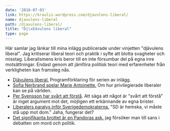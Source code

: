 ```yaml
---
date: '2018-07-03'
link: https://kraulis.wordpress.com/djavulens-liberal/
name: djavulens-liberal
path: /djavulens-liberal/
title: "Dj\xE4vulens liberal"
type: page
---
```

Här samlar jag länkar till mina inlägg publicerade under vinjetten "djävulens liberal". Jag kritiserar liberal teori och praktik i syfte att blotta svagheter och misstag. Liberalismens kris beror till en inte försumbar del på egna inre motsättningar. Endast genom att jämföra politisk teori med erfarenheter från verkligheten kan framsteg nås.

- [Djävulens liberal.](/posts/) Programförklaring för serien av inlägg.
- [Sofia Nerbrand spelar Marie Antoinette.](/posts/) Om hur privilegierade liberaler kan se på världen.
- [Per Svensson har svårt att förstå](/posts/). Att säga att något är "svårt att förstå" är inget argument mot det, möjligen ett erkännande av egna brister.
- [Liberalers paralys inför Sverigedemokraterna.](/posts/) "SD är hemska, vi måste stå upp mot dom." Jaha, fungerar det?
- [Det signifikanta brottet är en Pandoras ask.](/posts/) jag försöker man till sans i debatten om mord och politik.

